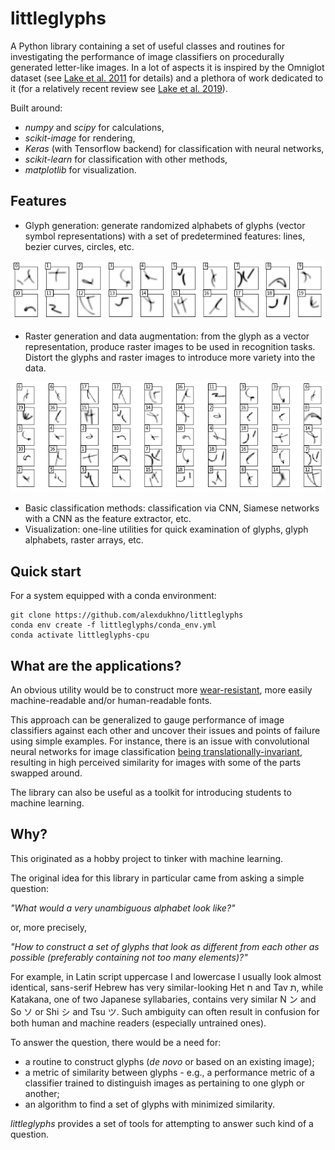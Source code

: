 # littleglyphs
A Python library containing a set of useful classes and routines for investigating the performance of image classifiers 
on procedurally generated letter-like images. In a lot of aspects it is inspired by the Omniglot dataset (see [Lake et al. 2011][1] for details) and a plethora of work dedicated to it (for a relatively recent review see [Lake et al. 2019][2]).

Built around:
* _numpy_ and _scipy_ for calculations, 
* _scikit-image_ for rendering, 
* _Keras_ (with Tensorflow backend) for classification with neural networks,
* _scikit-learn_ for classification with other methods,
* _matplotlib_ for visualization.

## Features
* Glyph generation: generate randomized alphabets of glyphs (vector symbol representations) with a set of predetermined features: lines, bezier curves, circles, etc.

![example of glyph images](https://github.com/alexdukhno/littleglyphs/blob/master/images/glyphs_example.png)

* Raster generation and data augmentation: from the glyph as a vector representation, produce raster images to be used in recognition tasks. Distort the glyphs and raster images to introduce more variety into the data.

![example of glyph images](https://github.com/alexdukhno/littleglyphs/blob/master/images/rasters_example.png)

* Basic classification methods: classification via CNN, Siamese networks with a CNN as the feature extractor, etc.
* Visualization: one-line utilities for quick examination of glyphs, glyph alphabets, raster arrays, etc.

## Quick start
For a system equipped with a conda environment:
```
git clone https://github.com/alexdukhno/littleglyphs
conda env create -f littleglyphs/conda_env.yml
conda activate littleglyphs-cpu
```

## What are the applications?
An obvious utility would be to construct more [wear-resistant](https://i.imgur.com/lcrC9VB.png), more easily machine-readable 
and/or human-readable fonts.

This approach can be generalized to gauge performance of image classifiers against each other and uncover their 
issues and points of failure using simple examples. For instance, there is an issue with convolutional neural networks for image classification
[being translationally-invariant](https://medium.com/ai%C2%B3-theory-practice-business/understanding-hintons-capsule-networks-part-i-intuition-b4b559d1159b), resulting in high perceived similarity for images with some of the parts swapped around.

The library can also be useful as a toolkit for introducing students to machine learning.

## Why?
This originated as a hobby project to tinker with machine learning.

The original idea for this library in particular came from asking a simple question: 

_"What would a very unambiguous alphabet look like?"_

or, more precisely,

_"How to construct a set of glyphs that look as different from each other as possible (preferably containing not too many elements)?"_

For example, in Latin script uppercase I and lowercase l usually look almost identical, 
sans-serif Hebrew has very similar-looking Het ח and Tav ת,
while Katakana, one of two Japanese syllabaries, contains very similar N ン and So ソ or Shi シ and Tsu ツ.
Such ambiguity can often result in confusion for both human and machine readers (especially untrained ones).

To answer the question, there would be a need for: 
* a routine to construct glyphs (_de novo_ or based on an existing image);
* a metric of similarity between glyphs - e.g., a performance metric of a classifier trained to distinguish images as pertaining
to one glyph or another;
* an algorithm to find a set of glyphs with minimized similarity.

_littleglyphs_ provides a set of tools for attempting to answer such kind of a question.

[1]: https://scholar.google.com/scholar?cluster=4819082874281835428&hl=en&as_sdt=0,5
[2]: https://arxiv.org/abs/1902.03477

